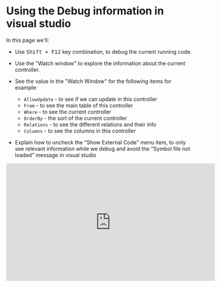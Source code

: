 ﻿# Using the Debug information in visual studio 
In this page we'll:
* Use <kbd>Shift + F12</kbd> key combination, to debug the current running code.
* Use the "Watch window" to explore the information about the current controller.
* See the value in the "Watch Window" for the following items for example:
  * `AllowUpdate` - to see if we can update in this controller
  * `From` - to see the main table of this controller
  * `Where` - to see the current controller
  * `OrderBy` - the sort of the current controller
  * `Relations` - to see the different relations and their info
  * `Columns` - to see the columns in this controller

* Explain how to uncheck the "Show External Code" menu item, to only see relevant information while we debug and avoid the "Symbol file not loaded" message in visual studio



<iframe width="560" height="315" src="https://www.youtube.com/embed/u1mZ96tSHpE?list=PL1DEQjXG2xnKwhPzEwuvVkEL7a_D9-pkL" frameborder="0" allowfullscreen></iframe>

